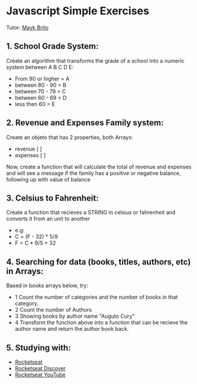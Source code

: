 # Javascript Simple Exercises
Tutor: [Mayk Brito](https://github.com/maykbrito)

## 1. School Grade System:
Create an algorithm that transforms the grade of a school into a numeric system between A B C D E:
*   From 90 or higher = A
*   between 80 - 90   = B
*   between 70 - 79   = C
*   between 60 - 69   = D
*   less then 60      = E
  
## 2. Revenue and Expenses Family system:
Create an objeto that has 2 properties, both Arrays:
*   revenue  [ ]
*   expenses [ ]
    
Now, create a function that will calculate the total of revenue and expenses and will see a message if the family has a positive or negative balance, following up with value of balance

## 3. Celsius to Fahrenheit:
Create a function that recieves a STRING in celsius or fahrenheit and converts it from an unit to another
*   e.g: 
*   C = (F - 32) * 5/9
*   F = C * 9/5 + 32

## 4. Searching for data (books, titles, authors, etc) in Arrays:
Based in books arrays below, try:
*   1 Count the number of categories and the number of books in that category.
*   2 Count the number of Authors
*   3 Showing books by author name "Auguto Cury"
*   4 Transform the function above into a function that can be recieve the author name and return the author book back.

## 5. Studying with:
 * [Rocketseat](https://www.rocketseat.com.br/)
 * [Rocketseat Discover](https://www.rocketseat.com.br/discover)
 * [Rocketseat YouTube](https://www.youtube.com/c/RocketSeat)
